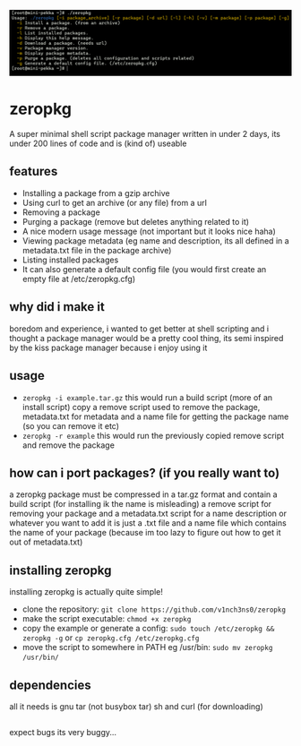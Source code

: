 ![Screenshot](assets/screenshot.png)
# zeropkg
A super minimal shell script package manager written in under 2 days, 
its under 200 lines of code and is (kind of) useable
## features
- Installing a package from a gzip archive
- Using curl to get an archive (or any file) from a url
- Removing a package
- Purging a package (remove but deletes anything related to it)
- A nice modern usage message (not important but it looks nice haha)
- Viewing package metadata (eg name and description, its all defined in a metadata.txt file in the package archive)
- Listing installed packages
- It can also generate a default config file (you would first create an empty file at /etc/zeropkg.cfg)
## why did i make it
boredom and experience, i wanted to get better at shell scripting and i thought a package manager
would be a pretty cool thing, its semi inspired by the kiss package manager because i enjoy using it
## usage
- ```zeropkg -i example.tar.gz``` this would run a build script (more of an install script) copy a remove script used to remove the package, 
metadata.txt for metadata and a name file for getting the package name (so you can remove it etc)
- ```zeropkg -r example``` this would run the previously copied remove script and remove the package
## how can i port packages? (if you really want to)
a zeropkg package must be compressed in a tar.gz format and contain a build script (for installing ik the name is misleading) a remove script
for removing your package and a metadata.txt script for a name description or whatever you want to add it is just a .txt file and a name file
which contains the name of your package (because im too lazy to figure out how to get it out of metadata.txt)
## installing zeropkg
installing zeropkg is actually quite simple!
- clone the repository: `git clone https://github.com/v1nch3ns0/zeropkg`
- make the script executable: `chmod +x zeropkg`
- copy the example or generate a config: `sudo touch /etc/zeropkg && zeropkg -g` or `cp zeropkg.cfg /etc/zeropkg.cfg`
- move the script to somewhere in PATH eg /usr/bin: `sudo mv zeropkg /usr/bin/`
## dependencies
all it needs is gnu tar (not busybox tar) sh and curl (for downloading)
##
expect bugs its very buggy...
